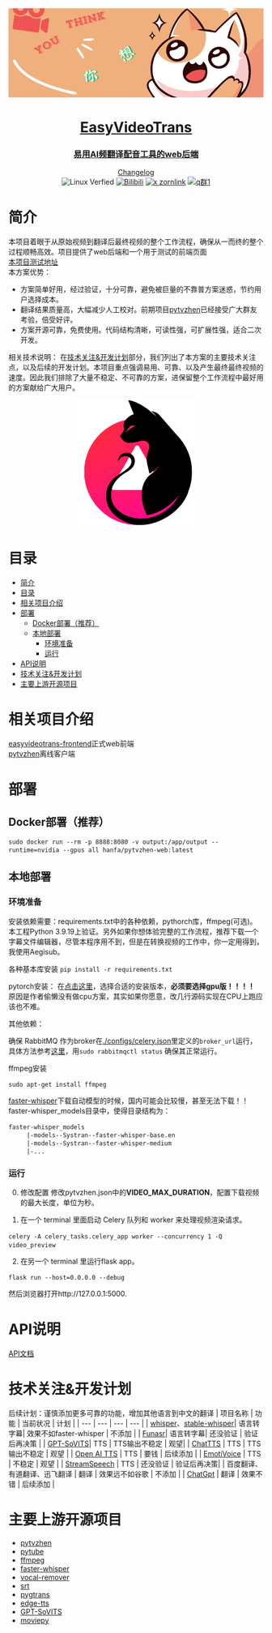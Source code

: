 
<div align="center"><a name="readme-top"></a>

<a href="https://github.com/sutro-planet/pytvzhen-web" target="_blank">
  <img src="assets/cartography.png" alt="alt text">
</a>

<h1><a href="https://github.com/sutro-planet/pytvzhen-web">EasyVideoTrans</a></h1>
<h3>
<a href="https://github.com/sutro-planet/pytvzhen-web">易用AI频翻译配音工具的web后端</a><br />
</h3>

<div style="text-align: center;">

[Changelog](./doc/change_log.md) <br>
![Linux Verfied](https://img.shields.io/badge/Linux-Verfied-brightgreen)
[![Bilibili](https://img.shields.io/badge/Bilibili-蓝色硫酸铜-FF69B4?style=flat&logo=bilibili)](https://space.bilibili.com/278134)
[![x zornlink](https://img.shields.io/twitter/url/https/twitter.com/cloudposse.svg?style=social&label=Follow%20%40Zornlink)](https://x.com/zornlink)
[![q群1](https://img.shields.io/badge/企鹅群-536918174-1EBAFC?style=flat&logo=tencentqq)](https://qm.qq.com/q/pJMgV3liiO)
</div>

</div>

# 简介
本项目着眼于从原始视频到翻译后最终视频的整个工作流程，确保从一而终的整个过程顺畅高效。项目提供了web后端和一个用于测试的前端页面<br>
[本项目测试地址](https://github.com/sutro-planet/easyvideotrans)
<br>
本方案优势：
- 方案简单好用，经过验证，十分可靠，避免被巨量的不靠普方案迷惑，节约用户选择成本。<br>
- 翻译结果质量高，大幅减少人工校对。前期项目<a href="https://github.com/CuSO4Gem/pytvzhen">pytvzhen</a>已经接受广大群友考验，倍受好评。<br>
- 方案开源可靠，免费使用。代码结构清晰，可读性强，可扩展性强，适合二次开发。


相关技术说明：
在[技术关注&开发计划](#技术关注开发计划)部分，我们列出了本方案的主要技术关注点，以及后续的开发计划。本项目重点强调易用、可靠、以及产生最终最终视频的速度。因此我们排除了大量不稳定、不可靠的方案，进保留整个工作流程中最好用的方案献给广大用户。

<p align="center">
<img src="assets/logo.png" alt="图片">
</p>


# 目录
- [简介](#简介)
- [目录](#目录)
- [相关项目介绍](#相关项目介绍)
- [部署](#部署)
  - [Docker部署（推荐）](#docker部署推荐)
  - [本地部署](#本地部署)
    - [环境准备](#环境准备)
    - [运行](#运行)
- [API说明](#api说明)
- [技术关注\&开发计划](#技术关注开发计划)
- [主要上游开源项目](#主要上游开源项目)

# 相关项目介绍
[easyvideotrans-frontend](https://github.com/sutro-planet/easyvideotrans-frontend)正式web前端  
[pytvzhen](https://github.com/CuSO4Gem/pytvzhen)离线客户端

# 部署

## Docker部署（推荐）


```shell
sudo docker run --rm -p 8888:8080 -v output:/app/output --runtime=nvidia --gpus all hanfa/pytvzhen-web:latest
```


## 本地部署
### 环境准备
安装依赖需要：requirements.txt中的各种依赖，pythorch库，ffmpeg(可选)。本工程Python 3.9.19上验证。另外如果你想体验完整的工作流程，推荐下载一个字幕文件编辑器，尽管本程序用不到，但是在转换视频的工作中，你一定用得到，我使用Aegisub。

各种基本库安装
``
pip install -r requirements.txt
``

pytorch安装：
在[点击这里](https://pytorch.org/get-started/locally/)，选择合适的安装版本，**必须要选择gpu版！！！！** 原因是作者偷懒没有做cpu方案，其实如果你愿意，改几行源码实现在CPU上跑应该也不难。

其他依赖：

确保 RabbitMQ 作为broker在[./configs/celery.json](./configs/celery.json)里定义的`broker_url`运行，
具体方法参考[这里](https://www.rabbitmq.com/docs/download)，用`sudo rabbitmqctl status` 确保其正常运行。

ffmpeg安装
```
sudo apt-get install ffmpeg
```
[faster-whisper](https://github.com/SYSTRAN/faster-whisper/)下载自动模型的时候，国内可能会比较慢，甚至无法下载！！faster-whisper_models目录中，使得目录结构为：
```
faster-whisper_models
     |-models--Systran--faster-whisper-base.en
     |-models--Systran--faster-whisper-medium
     |-...
```

### 运行
0. 修改配置
修改pytvzhen.json中的**VIDEO_MAX_DURATION**，配置下载视频的最大长度，单位为秒。

1. 在一个 terminal 里面启动 Celery 队列和 worker 来处理视频渲染请求。

`celery -A celery_tasks.celery_app worker --concurrency 1 -Q video_preview`

2. 在另一个 terminal 里运行flask app。
```
flask run --host=0.0.0.0 --debug
```

然后浏览器打开http://127.0.0.1:5000.

# API说明
[API文档](./doc/api.md)

# 技术关注&开发计划
后续计划：谨慎添加更多可靠的功能，增加其他语言到中文的翻译
| 项目名称 | 功能 | 当前状况 | 计划 |
| --- | --- | --- | --- |
| [whisper](https://github.com/openai/whisper)、[stable-whisper](https://github.com/jianfch/stable-ts)| 语言转字幕| 效果不如faster-whisper | 不添加 |
| [Funasr](https://gitcode.com/alibaba-damo-academy/FunASR/)| 语言转字幕| 还没验证 | 验证后再决策 |
| [GPT-SoVITS](https://github.com/RVC-Boss/GPT-SoVITS)| TTS | TTS输出不稳定 | 观望|
| [ChatTTS](https://github.com/2noise/ChatTTS) | TTS | TTS输出不稳定 | 观望 |
| [Open AI TTS](https://platform.openai.com/docs/guides/text-to-speech) | TTS | 要钱 | 后续添加 |
| [EmotiVoice](https://github.com/netease-youdao/EmotiVoice) | TTS | 不稳定 | 观望 |
| [StreamSpeech](https://github.com/ictnlp/StreamSpeech) | TTS | 还没验证 | 验证后再决策|
| 百度翻译、有道翻译、迅飞翻译 | 翻译 | 效果远不如谷歌 | 不添加 |
| [ChatGpt](https://chatgpt.com) | 翻译 | 效果不错 | 后续添加 |



# 主要上游开源项目
 - [pytvzhen](https://github.com/CuSO4Gem/pytvzhen)
 - [pytube](https://github.com/pytube/pytube)
 - [ffmpeg](https://ffmpeg.org/)
 - [faster-whisper](https://github.com/SYSTRAN/faster-whisper)
 - [vocal-remover](https://github.com/tsurumeso/vocal-remover/releases)
 - [srt](https://srt.readthedocs.io/en/latest/api.html)
 - [pygtrans](https://github.com/foyoux/pygtrans)
 - [edge-tts](https://github.com/hasscc/hass-edge-tts)
 - [GPT-SoVITS](https://github.com/RVC-Boss/GPT-SoVITS)
 - [moviepy](https://github.com/Zulko/moviepy)


